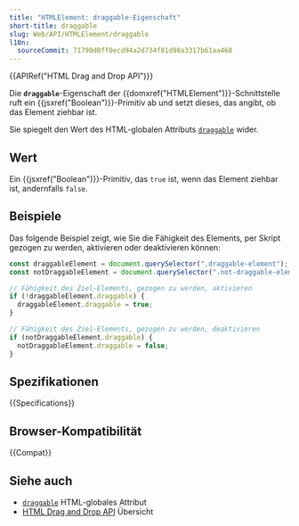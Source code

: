 ```yaml
---
title: "HTMLElement: draggable-Eigenschaft"
short-title: draggable
slug: Web/API/HTMLElement/draggable
l10n:
  sourceCommit: 71790d0ff0ecd94a2d734f81d98a3317b61aa468
---
```


{{APIRef("HTML Drag and Drop API")}}

Die **`draggable`**-Eigenschaft der {{domxref("HTMLElement")}}-Schnittstelle ruft ein {{jsxref("Boolean")}}-Primitiv ab und setzt dieses, das angibt, ob das Element ziehbar ist.

Sie spiegelt den Wert des HTML-globalen Attributs [`draggable`](/de/docs/Web/HTML/Global_attributes/draggable) wider.

## Wert

Ein {{jsxref("Boolean")}}-Primitiv, das `true` ist, wenn das Element ziehbar ist, andernfalls `false`.

## Beispiele

Das folgende Beispiel zeigt, wie Sie die Fähigkeit des Elements, per Skript gezogen zu werden, aktivieren oder deaktivieren können:

```js
const draggableElement = document.querySelector(".draggable-element");
const notDraggableElement = document.querySelector(".not-draggable-element");

// Fähigkeit des Ziel-Elements, gezogen zu werden, aktivieren
if (!draggableElement.draggable) {
  draggableElement.draggable = true;
}

// Fähigkeit des Ziel-Elements, gezogen zu werden, deaktivieren
if (notDraggableElement.draggable) {
  notDraggableElement.draggable = false;
}
```

## Spezifikationen

{{Specifications}}

## Browser-Kompatibilität

{{Compat}}

## Siehe auch

- [`draggable`](/de/docs/Web/HTML/Global_attributes#draggable) HTML-globales Attribut
- [HTML Drag and Drop API](/de/docs/Web/API/HTML_Drag_and_Drop_API) Übersicht
